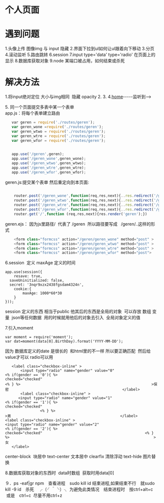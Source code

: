 
# 个人页面




# 遇到问题
1.头像上传  图像img 与 input 隐藏
2.界面下拉到ul如何让ul跟着向下移动
3.分页
4.滚动监听
5.路由跳转
6.session
7.input type='data'  type='radio' 在页面上的显示
8.数据库获取对象
9.node 某端口被占用，如何结束或杀死
# 解决方法

1.将input绝对定位 大小与img相同  隐藏  opacity
2.
3.
4.<a href="#home">home</a>-----监听到--><div id="home"></div>
5. 同一个页面提交多表中某一个表单  
 app.js：将每个表单建立路由 
 ```js
    var geren = require('./routes/geren');
    var geren_wone =require('./routes/geren');
    var geren_wtwo = require('./routes/geren');
    var geren_wtre = require('./routes/geren');
    var geren_wfor = require('./routes/geren');
    
    
    app.use('/geren',geren);
    app.use('/geren_wone',geren_wone);
    app.use('/geren_wtwo',geren_wtwo);
    app.use('/geren_wtre',geren_wtre);
    app.use('/geren_wfor',geren_wfor);
 ```
    
     
     
 geren.js:提交某个表单 然后重定向到本页面:
 
 
 ```js
    
     router.post('/geren_wone',function(req,res,next){..res.redirect('/geren');})
     router.post('/geren_wtwo',function(req,res,next){..res.redirect('/geren');})
     router.post('/geren_wtre',function(req,res,next){..res.redirect('/geren');})
     router.post('/geren_wfor',function(req,res,next){..res.redirect('/geren');})
     router.get('/',function (req,res,next){res.render('geren');})
 ```
 
 
 geren.ejs： 因为js里路径/  代表了 /geren  所以路径要写成   /geren/..这样的形式
 ```js
     <form class="formcss" action="/geren/geren_wone" method="post" >
     <form class="formcss" action="/geren/geren_wtwo" method="post" >
     <form class="formcss" action="/geren/geren_wtre" method="post" >
     <form class="formcss" action="/geren/geren_wfor" method="post">
 ```  
6.session  定义
maxAge 定义的时间
```
app.use(session({
	resave: true,
  saveUninitialized: false,
  secret: '3nqr9xzx2438fgsdam4324n',
	cookie:{
		maxAge: 1000*60*30
	}
}));
```
session 定义的东西 相当于public 他其后的东西是全局的对象  可以存放 数组 变量  json等任何数据  用的时候就用他后的对象去引入  全局对象定义的值

7.引入moment
```
var moment = require('moment');
var dat=moment(data[0].BirthDay).format('YYYY-MM-DD');
```
因为 数据库定义的date 是很长的  和html里的不一样 所以要正确匹配  然后给value才可以
 radio可以用
 ```
	<label class="checkbox-inline" >
		<input type="radio" name="gender" value="0"  											    <% if(gender == '0'){ %>													    checked="checked" 											    	     <% } %>													    	>保密												   	   </label>
        <label class="checkbox-inline" > 
	   <input type="radio" name="gender" value="1" 												<% if(gender == '1'){ %>													    checked="checked" 
		         <% } %>													    	 >男													 </label>														    <label class="checkbox-inline" >												<input type="radio" name="gender" value="2" 											<% if(gender == '2'){ %>													checked="checked" 												<% } %>	 												                 >女
	</label>
```


center-block  块居中  text-center 文本居中
clearfix 清除浮动
text-hide 图片替换

8.数据库获取对象的东西时  data时数组  获取时用data[0]

９．ps -eaf|gr npm　查看进程　sudo kill id 结束进程,如果结束不行　就sudo kill -9 id　杀死　╭（╯＾╰）╮
 为避免此类情况　结束进程时　按ctrl+alt+c  或是　ctrl+c  尽量不用ctrl+z
